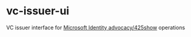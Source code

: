 # vc-issuer-ui

VC issuer interface for [Microsoft Identity advocacy/425show](https://aka.ms/425show) operations
